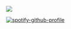 <img src="https://i.giphy.com/media/nlk3Y1u3r1n5C/giphy.webp">

[![spotify-github-profile](https://spotify-github-profile.vercel.app/api/view?uid=bqvv090g8pfrdu77diq42t2bb&cover_image=true&theme=novatorem&show_offline=false&background_color=141414&interchange=false&bar_color=d1fa3d&bar_color_cover=false)](https://irxd.github.io)
